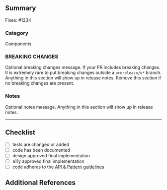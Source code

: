 <!-- Thank you for your pull request, please provide a brief summary of what this introduces (mandatory). Please point out any code that may be non-obvious to reviewers by using comments. -->

## Summary

Fixes: #1234 <!-- For bug fixes, use "Fixes". For new features use "Resolves". This helps link a PR to an issue and will show up in release notes. -->

<!-- Explain the **motivation** for making this change. What existing problem does the pull request solve? Anything in the Summary section will be attached to the squashed commit when this PR is merged. -->

<!-- This is the category in the release notes. Common categories are Components, Infrastructure, and Documentation -->
### Category
Components

### BREAKING CHANGES
Optional breaking changes message. If your PR includes breaking changes. It is extremely rare to put breaking changes outside a `prerelease/v*` branch. Anything in this section will show up in release notes. Remove this section if no breaking changes are present.

### Notes
Optional notes message. Anything in this section will show up in release notes.

---

## Checklist

<!-- Remove items that do not apply. For completed items, change [ ] to [x]. -->

- [ ] tests are changed or added
- [ ] code has been documented
- [ ] design approved final implementation
- [ ] a11y approved final implementation
- [ ] code adheres to the [API & Pattern guidelines](https://workday.github.io/canvas-kit/?path=/story/welcome-dev-docs-api-pattern-guidelines--page)

## Additional References

<!-- Upload screenshots of the final component or any other artifacts that would help a reviewer understand the choices you made in the PR. -->
